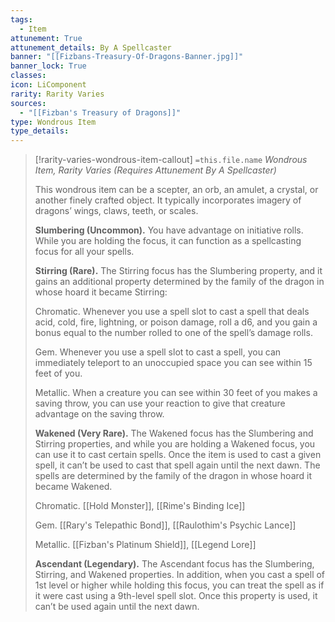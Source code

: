 ```yaml
---
tags:
  - Item
attunement: True
attunement_details: By A Spellcaster
banner: "[[Fizbans-Treasury-Of-Dragons-Banner.jpg]]"
banner_lock: True
classes:
icon: LiComponent
rarity: Rarity Varies
sources:
  - "[[Fizban's Treasury of Dragons]]"
type: Wondrous Item
type_details:
---
```

>[!rarity-varies-wondrous-item-callout] `=this.file.name`
>*Wondrous Item, Rarity Varies (Requires Attunement By A Spellcaster)*
>
>This wondrous item can be a scepter, an orb, an amulet, a crystal, or another finely crafted object. It typically incorporates imagery of dragons’ wings, claws, teeth, or scales.
>
>**Slumbering (Uncommon).** You have advantage on initiative rolls. While you are holding the focus, it can function as a spellcasting focus for all your spells.
>
>**Stirring (Rare).** The Stirring focus has the Slumbering property, and it gains an additional property determined by the family of the dragon in whose hoard it became Stirring:
>
>Chromatic. Whenever you use a spell slot to cast a spell that deals acid, cold, fire, lightning, or poison damage, roll a d6, and you gain a bonus equal to the number rolled to one of the spell’s damage rolls.
>
>Gem. Whenever you use a spell slot to cast a spell, you can immediately teleport to an unoccupied space you can see within 15 feet of you.
>
>Metallic. When a creature you can see within 30 feet of you makes a saving throw, you can use your reaction to give that creature advantage on the saving throw.
>
>**Wakened (Very Rare).** The Wakened focus has the Slumbering and Stirring properties, and while you are holding a Wakened focus, you can use it to cast certain spells. Once the item is used to cast a given spell, it can’t be used to cast that spell again until the next dawn. The spells are determined by the family of the dragon in whose hoard it became Wakened.
>
>Chromatic. [[Hold Monster]], [[Rime's Binding Ice]]
>
>Gem. [[Rary's Telepathic Bond]], [[Raulothim's Psychic Lance]]
>
>Metallic. [[Fizban's Platinum Shield]], [[Legend Lore]]
>
>**Ascendant (Legendary).** The Ascendant focus has the Slumbering, Stirring, and Wakened properties. In addition, when you cast a spell of 1st level or higher while holding this focus, you can treat the spell as if it were cast using a 9th-level spell slot. Once this property is used, it can’t be used again until the next dawn.
>
>